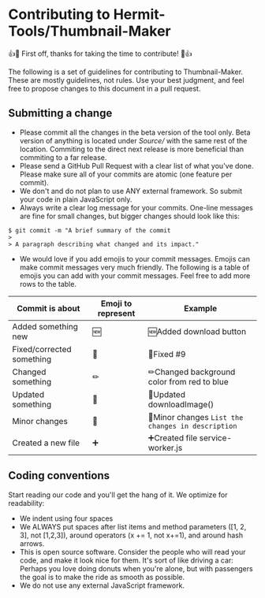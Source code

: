 # Contributing to Hermit-Tools/Thumbnail-Maker
👍🎉 First off, thanks for taking the time to contribute! 🎉👍

The following is a set of guidelines for contributing to Thumbnail-Maker. These are mostly guidelines, not rules. Use your best judgment, and feel free to propose changes to this document in a pull request.

## Submitting a change
- Please commit all the changes in the beta version of the tool only. Beta version of anything is located under *Source/* with the same rest of the location. Commiting to the direct next release is more beneficial than commiting to a far release.  
- Please send a GitHub Pull Request with a clear list of what you've done. Please make sure all of your commits are atomic (one feature per commit).
- We don't and do not plan to use ANY external framework. So submit your code in plain JavaScript only.
- Always write a clear log message for your commits. One-line messages are fine for small changes, but bigger changes should look like this:
```
$ git commit -m "A brief summary of the commit
> 
> A paragraph describing what changed and its impact."
```
- We would love if you add emojis to your commit messages. Emojis can make commit messages very much friendly. The following is a table of emojis you can add with your commit messages. Feel free to add more rows to the table.

Commit is about | Emoji to represent | Example
--- | --- | ---
Added something new | 🆕 | 🆕Added download button
Fixed/corrected something | 🔧 | 🔧Fixed #9
Changed something | ✏ | ✏Changed background color from red to blue
Updated something | 🔼 | 🔼Updated downloadImage()
Minor changes | 🦠 | 🦠Minor changes `List the changes in description`
Created a new file | ➕ | ➕Created file service-worker.js

## Coding conventions
Start reading our code and you'll get the hang of it. We optimize for readability:

- We indent using four spaces
- We ALWAYS put spaces after list items and method parameters ([1, 2, 3], not [1,2,3]), around operators (x += 1, not x+=1), and around hash arrows.
- This is open source software. Consider the people who will read your code, and make it look nice for them. It's sort of like driving a car: Perhaps you love doing donuts when you're alone, but with passengers the goal is to make the ride as smooth as possible.
- We do not use any external JavaScript framework.
